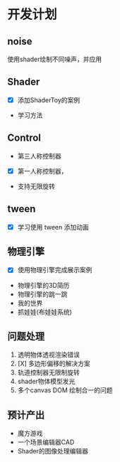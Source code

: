 # 开发计划

## noise

使用shader绘制不同噪声，并应用

## Shader

* [X] 添加ShaderToy的案例
*  学习方法

## Control

* 第三人称控制器
* [X] 第一人称控制器，
* 支持无限旋转

## tween

* [X] 学习使用 tween 添加动画

## 物理引擎

* [X] 使用物理引擎完成展示案例
* 物理引擎的3D简历
* 物理引擎的跳一跳
* 我的世界
* 抓娃娃(布娃娃系统)
  

## 问题处理

1. 透明物体透视渲染错误
2. [X] 多边形偏移的解决方案
3. 轨道控制器无限制旋转
4. shader物体模型发光
5. 多个canvas DOM 绘制合一的问题

## 预计产出
* 魔方游戏
* 一个场景编辑器CAD
* Shader的图像处理编辑器

